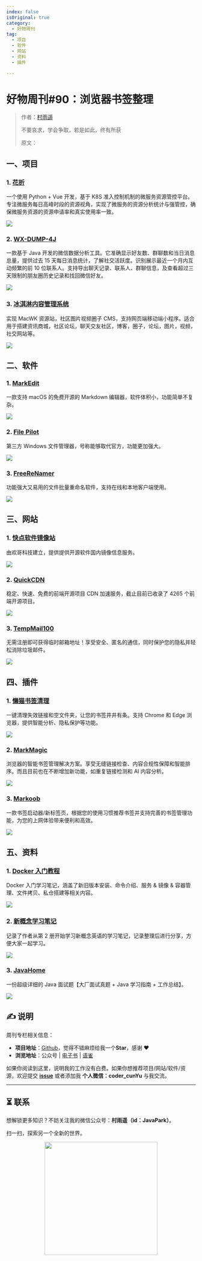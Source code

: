 ```yaml
---
index: false
isOriginal: true
category:
  - 好物周刊
tag:
  - 项目
  - 软件
  - 网站
  - 资料
  - 插件

---
```


# 好物周刊#90：浏览器书签整理

> 作者：[村雨遥](https://github.com/cunyu1943)
> 
> 不要哀求，学会争取，若是如此，终有所获
> 
> 原文：

## 一、项目

### 1. [花折](https://github.com/CassInfra/KubeDoor)

一个使用 Python + Vue 开发，基于 K8S 准入控制机制的微服务资源管控平台。专注微服务每日高峰时段的资源视角，实现了微服务的资源分析统计与强管控，确保微服务资源的资源申请率和真实使用率一致。

![](assets/0104-0110/1736208567041-1b4ed21d-2536-4793-93fe-eb8f6485c8cc.webp)

### 2. [WX-DUMP-4J](https://github.com/xuchengsheng/wx-dump-4j)

一款基于 Java 开发的微信数据分析工具。它准确显示好友数、群聊数和当日消息总量，提供过去 15 天每日消息统计，了解社交活跃度。识别展示最近一个月内互动频繁的前 10 位联系人。支持导出聊天记录、联系人、群聊信息，及查看超过三天限制的朋友圈历史记录和找回微信好友。

![](assets/0104-0110/1736208732739-6b8f8c34-f93f-464e-a164-8a667835a8a5.webp)

### 3. [冰淇淋内容管理系统](https://github.com/Thecosy/IceCMS)

实现 MacWK 资源站，社区图片视频圈子 CMS，支持网页端移动端小程序。适合用于搭建资讯商城，社区论坛，聊天交友社区，博客，圈子，论坛，图片，视频，社交网站等。

![](assets/0104-0110/1736209217943-604e3de0-c430-429b-b7e1-b9fd5a0148a0.webp)

## 二、软件

### 1. [MarkEdit](https://github.com/MarkEdit-app/MarkEdit)

一款支持 macOS 的免费开源的 Markdown 编辑器，软件体积小，功能简单不复杂。

![](assets/0104-0110/1736246816657-28946273-03eb-4df6-94fa-4ccf2e462e82.webp)

### 2. [File Pilot](https://filepilot.tech/)

第三方 Windows 文件管理器，号称能够取代官方，功能更加强大。

![](assets/0104-0110/1736294642368-d6e1cec2-f7f6-427e-8cee-f49a743ab60a.webp)

### 3. [FreeReNamer](https://github.com/cyhuajuan/FreeReNamer)

功能强大又易用的文件批量重命名软件，支持在线和本地客户端使用。

![](assets/0104-0110/1736391771196-21854c26-32cc-44c5-a1f7-f168c3adf29d.webp)

## 三、网站

### 1. [快点软件镜像站](https://mirrors.quickso.cn/)

由欢哥科技建立，提供提供开源软件国内镜像信息服务。

![](assets/0104-0110/1736246472852-16785592-5165-424e-b604-6cb70ab068ec.webp)

### 2. [QuickCDN](https://cdn.quickso.cn/)

稳定、快速、免费的前端开源项目 CDN 加速服务，截止目前已收录了 4265 个前端开源项目。

![](assets/0104-0110/1736246694776-2196ea2d-2363-4576-98ab-c4bb18432dda.webp)

### 3. [TempMail100](https://tempmail100.com/)

无需注册即可获得临时邮箱地址！享受安全、匿名的通信，同时保护您的隐私并轻松消除垃圾邮件。

![](assets/0104-0110/1736246901642-1c7f782d-5826-4ff6-86ec-e171afd53b95.webp)

## 四、插件

### 1. [懒猫书签清理](https://chromewebstore.google.com/detail/懒猫书签清理/aeehapalakdoclgmfeondmephgiandef)

一键清理失效链接和空文件夹，让您的书签井井有条。支持 Chrome 和 Edge 浏览器，提供智能分析、隐私保护等功能。

![](assets/0104-0110/1736294496109-a2e99691-1c61-48ae-bd1c-d30660443151.webp)

### 2. [MarkMagic](https://chromewebstore.google.com/detail/markmagic-智能书签管理器/efpddbdnjokoakknlfljkcndcaonilpg)

浏览器的智能书签管理解决方案。享受无缝链接检查、内容合规性保障和智能排序。而且目前也在不断增加新功能，如重复链接检测和 AI 内容分析。

![](assets/0104-0110/1736294846843-fbba2601-f281-4c7e-8b75-7be31dee1cbd.webp)

### 3. [Markoob](https://chromewebstore.google.com/detail/markoob-书签启动器/lnhnllkaacmnkffnjgcnokifakeckido)

一款书签启动器/新标签页，根据您的使用习惯推荐书签并支持完善的书签管理功能，为您的上网体验带来便利和高效。

![](assets/0104-0110/1736295034315-484a36a9-3086-444c-983e-4a873442e7cc.webp)

## 五、资料

### 1. [Docker 入门教程](https://github.com/jaywcjlove/docker-tutorial)

Docker 入门学习笔记，涵盖了新旧版本安装、命令介绍、服务 & 镜像 & 容器管理、文件拷贝、私仓搭建等相关内容。

![](assets/0104-0110/1736208239778-2b9b7f80-c953-40fd-aec7-31c53a747a02.webp)

### 2. [新概念学习笔记](https://github.com/andylee1890/NewConceptEnglish)

记录了作者从第 2 册开始学习新概念英语的学习笔记，记录整理后进行分享，方便大家一起学习。

![](assets/0104-0110/1736208838807-5f824765-8411-4419-a375-a6187285aa4c.webp)

### 3. [JavaHome](https://github.com/whx123/JavaHome)

一份超级详细的 Java 面试题【大厂面试真题 + Java 学习指南 + 工作总结】。

![](assets/0104-0110/1736387230329-c4ea3edc-38ff-4a0b-b889-775871377a49.webp)

## ✍️ 说明

周刊专栏相关信息：

- **项目地址**：[Github](https://github.com/cunyu1943/weekly)，觉得不错麻烦给我一个**Star**，感谢 ❤️
- **浏览地址**：公众号 | [电子书](https://cunyu1943.github.io/weekly) | [语雀](https://yuque.com/cunyu1943/weekly)

如果你阅读到这里，说明我的工作没有白费。如果你想推荐项目/网站/软件/资源，欢迎提交 **[issue](https://github.com/cunyu1943/weekly/issues)** 或者添加我 **个人微信：coder_cunYu** 与我交流。

---

## ⏳ 联系

想解锁更多知识？不妨关注我的微信公众号：**村雨遥（id：JavaPark）**。

扫一扫，探索另一个全新的世界。

<center>
<img src="/contact/contact.png" width="300">
</center>


